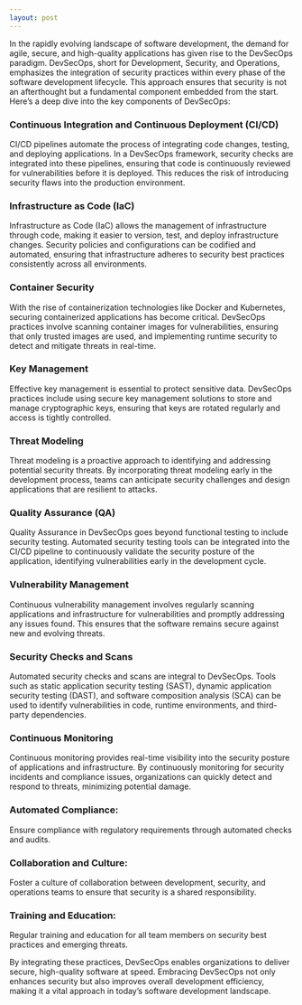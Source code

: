 ```yaml
---
layout: post
---
```

In the rapidly evolving landscape of software development, the demand for agile, secure, and high-quality applications has given rise to the DevSecOps paradigm. DevSecOps, short for Development, Security, and Operations, emphasizes the integration of security practices within every phase of the software development lifecycle. This approach ensures that security is not an afterthought but a fundamental component embedded from the start. Here’s a deep dive into the key components of DevSecOps:

### Continuous Integration and Continuous Deployment (CI/CD)
CI/CD pipelines automate the process of integrating code changes, testing, and deploying applications. In a DevSecOps framework, security checks are integrated into these pipelines, ensuring that code is continuously reviewed for vulnerabilities before it is deployed. This reduces the risk of introducing security flaws into the production environment.

### Infrastructure as Code (IaC)
Infrastructure as Code (IaC) allows the management of infrastructure through code, making it easier to version, test, and deploy infrastructure changes. Security policies and configurations can be codified and automated, ensuring that infrastructure adheres to security best practices consistently across all environments.

### Container Security
With the rise of containerization technologies like Docker and Kubernetes, securing containerized applications has become critical. DevSecOps practices involve scanning container images for vulnerabilities, ensuring that only trusted images are used, and implementing runtime security to detect and mitigate threats in real-time.

### Key Management
Effective key management is essential to protect sensitive data. DevSecOps practices include using secure key management solutions to store and manage cryptographic keys, ensuring that keys are rotated regularly and access is tightly controlled.

### Threat Modeling
Threat modeling is a proactive approach to identifying and addressing potential security threats. By incorporating threat modeling early in the development process, teams can anticipate security challenges and design applications that are resilient to attacks.

### Quality Assurance (QA)
Quality Assurance in DevSecOps goes beyond functional testing to include security testing. Automated security testing tools can be integrated into the CI/CD pipeline to continuously validate the security posture of the application, identifying vulnerabilities early in the development cycle.

### Vulnerability Management
Continuous vulnerability management involves regularly scanning applications and infrastructure for vulnerabilities and promptly addressing any issues found. This ensures that the software remains secure against new and evolving threats.

### Security Checks and Scans
Automated security checks and scans are integral to DevSecOps. Tools such as static application security testing (SAST), dynamic application security testing (DAST), and software composition analysis (SCA) can be used to identify vulnerabilities in code, runtime environments, and third-party dependencies.

### Continuous Monitoring
Continuous monitoring provides real-time visibility into the security posture of applications and infrastructure. By continuously monitoring for security incidents and compliance issues, organizations can quickly detect and respond to threats, minimizing potential damage.

### Automated Compliance:
Ensure compliance with regulatory requirements through automated checks and audits.

### Collaboration and Culture:
Foster a culture of collaboration between development, security, and operations teams to ensure that security is a shared responsibility.

### Training and Education:
Regular training and education for all team members on security best practices and emerging threats.

By integrating these practices, DevSecOps enables organizations to deliver secure, high-quality software at speed. Embracing DevSecOps not only enhances security but also improves overall development efficiency, making it a vital approach in today’s software development landscape.
